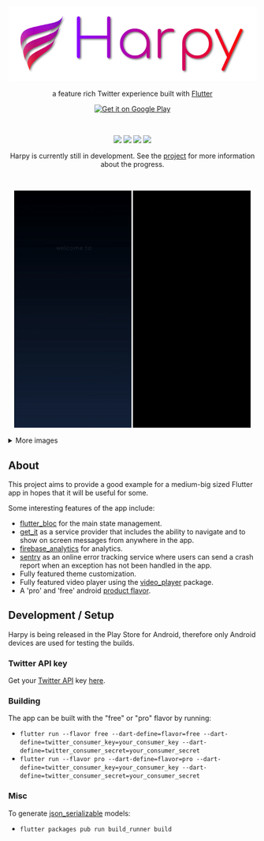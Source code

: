 <p align="center">
  <img max-height="172" src="media/harpy_title.png"/>
</p>

<p align="center">
a feature rich Twitter experience built with <a href="https://flutter.dev/">Flutter</a>
</p>

<p align="center">
  <a href="https://play.google.com/apps/testing/com.robertodoering.harpy.free">
    <img alt="Get it on Google Play"
         src="https://play.google.com/intl/en_us/badges/static/images/badges/en_badge_web_generic.png"
         width="200"/>
  </a>
</p>

<br>

<p align="center">
  <a href="/LICENSE"><img src="https://img.shields.io/github/license/robertodoering/harpy?color=8B00FD"/></a>
  <a href="https://github.com/robertodoering/harpy/releases"><img src="https://img.shields.io/github/v/release/robertodoering/harpy?color=BC0492"/></a>
  <!--<a href="https://play.google.com/store/apps/details?id=com.robertodoering.harpy.free"><img src="https://img.shields.io/endpoint?color=DE0747&logo=google-play&logoColor=BC0492&url=https%3A%2F%2Fplayshields.herokuapp.com%2Fplay%3Fi%3Dcom.robertodoering.harpy.free%26l%3Dinstalls%26m%3D%24installs"/></a>-->
  <a href="https://github.com/robertodoering/harpy/commits/master"><img src="https://img.shields.io/github/commits-since/robertodoering/harpy/latest?color=F2091C"/></a>
  <a href="https://github.com/robertodoering/harpy/commits/master"><img src="https://img.shields.io/github/commit-activity/m/robertodoering/harpy?color=FD0A04"/></a>
</p>

<p align="center">
Harpy is currently still in development. See the <a href="https://github.com/robertodoering/harpy/projects/1">project</a> for more
information about the progress.
</p>

<br>

<p align="center">
  <img src="media/login_screen.gif"/>
  <img src="media/setup_screen.gif"/>
</p>

<details>
  <summary>More images</summary>
  
  | Home | User profile | Theme selection |
  | :---: | :---: | :---: |
  | ![Home screen](media/home_screen.png) | ![User profile](media/user_profile.png) | ![Theme selection](media/theme_selection.png) |
</details>

## About

This project aims to provide a good example for a medium-big sized Flutter app
in hopes that it will be useful for some.

Some interesting features of the app include:

* [flutter_bloc](https://pub.dev/packages/flutter_bloc) for the main state management.
* [get_it](https://pub.dev/packages/get_it) as a service provider that includes
  the ability to navigate and to show on screen messages from anywhere in the app.
* [firebase_analytics](https://pub.dev/packages/firebase_analytics) for
  analytics.
* [sentry](https://pub.dev/packages/sentry) as an online error tracking service
  where users can send a crash report when an exception has not been handled in
  the app.
* Fully featured theme customization.
* Fully featured video player using the
  [video_player](https://pub.dev/packages/video_player) package.
* A 'pro' and 'free' android
  [product flavor](https://developer.android.com/studio/build/build-variants).

## Development / Setup

Harpy is being released in the Play Store for Android, therefore only
Android devices are used for testing the builds.

### Twitter API key

Get your [Twitter API](https://developer.twitter.com/en/docs) key
[here](https://developer.twitter.com/en/apply-for-access).

### Building

The app can be built with the "free" or "pro" flavor by running:

* `flutter run --flavor free --dart-define=flavor=free --dart-define=twitter_consumer_key=your_consumer_key --dart-define=twitter_consumer_secret=your_consumer_secret`
* `flutter run --flavor pro --dart-define=flavor=pro --dart-define=twitter_consumer_key=your_consumer_key --dart-define=twitter_consumer_secret=your_consumer_secret`

### Misc

To generate [json_serializable](https://pub.dev/packages/json_serializable)
models:

* `flutter packages pub run build_runner build`
